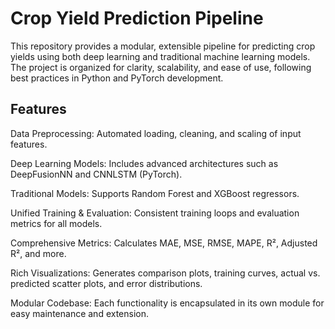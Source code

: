 # Crop Yield Prediction Pipeline
This repository provides a modular, extensible pipeline for predicting crop yields using both deep learning and traditional machine learning models. The project is organized for clarity, scalability, and ease of use, following best practices in Python and PyTorch development.

## Features
Data Preprocessing: Automated loading, cleaning, and scaling of input features.

Deep Learning Models: Includes advanced architectures such as DeepFusionNN and CNNLSTM (PyTorch).

Traditional Models: Supports Random Forest and XGBoost regressors.

Unified Training & Evaluation: Consistent training loops and evaluation metrics for all models.

Comprehensive Metrics: Calculates MAE, MSE, RMSE, MAPE, R², Adjusted R², and more.

Rich Visualizations: Generates comparison plots, training curves, actual vs. predicted scatter plots, and error distributions.

Modular Codebase: Each functionality is encapsulated in its own module for easy maintenance and extension.
